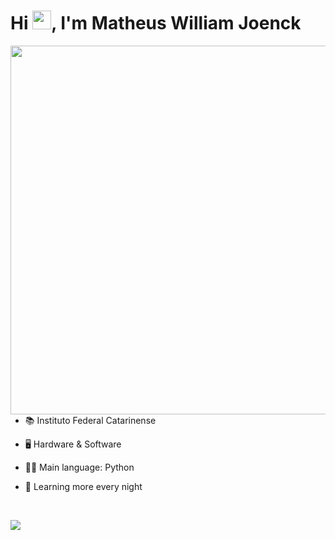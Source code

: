 <h1 align="left">Hi <img src="https://raw.githubusercontent.com/kaueMarques/kaueMarques/master/hi.gif" height="30px">, I'm Matheus William Joenck</h1>
<img src="https://user-images.githubusercontent.com/117489072/213947944-f5011334-5281-4ebc-8675-8abe466b66d7.png" height="590em" align="right" />

- 📚 Instituto Federal Catarinense

- 🖥 Hardware & Software

- 👨‍💻 Main language: Python

- 🌙 Learning more every night

<br>

<a href="https://github.com/al0i"><img src="https://github-readme-stats.vercel.app/api/top-langs/?username=al0i&layout=complete&show_icons=true&theme=tokyonight"></a> 
